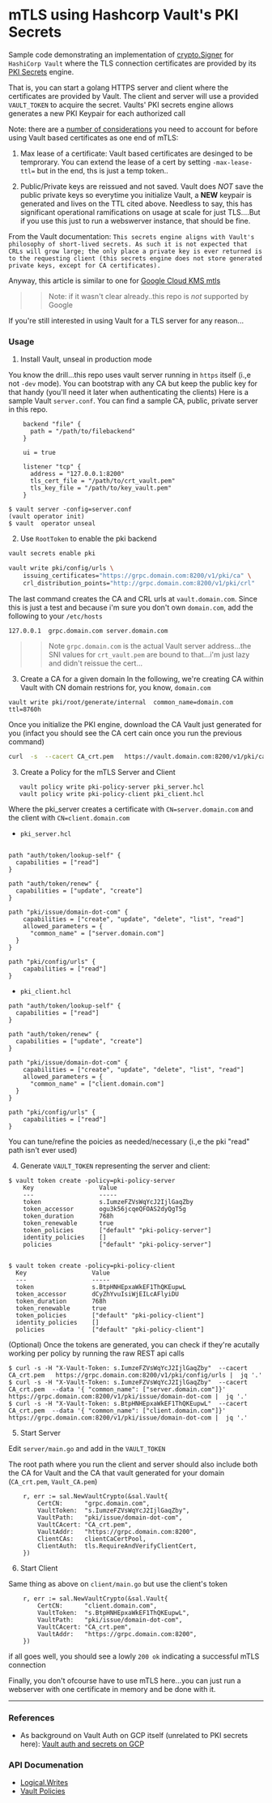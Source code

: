 
# mTLS using Hashcorp Vault's PKI Secrets

Sample code demonstrating an implementation of [crypto.Signer](https://golang.org/pkg/crypto/#Signer) for `HashiCorp Vault` where the TLS connection certificates are provided by its [PKI Secrets](https://www.vaultproject.io/docs/secrets/pki/index.html) engine.

That is, you can start a golang HTTPS server and client where the certificates are provided by Vault. The client and server will use a provided `VAULT_TOKEN` to acquire the secret.   Vaults' PKI secrets engine allows generates a new PKI Keypair for each authorized call

Note:  there are a [number of considerations](https://www.vaultproject.io/docs/secrets/pki/index.html#keep-certificate-lifetimes-short-for-crl-39-s-sake) you need to account for before using Vault based certificates as one end of mTLS:

1.  Max lease of a certificate:
  Vault based certificates are desinged to be temprorary.  You can extend the lease of a cert by setting `-max-lease-ttl=` but in the end, ths is just a temp token..

2. Public/Private keys are reissued and not saved.
  Vault does _NOT_ save the public private keys so everytime you initialize Vault, a **NEW** keypair is generated and lives on the TTL cited above.  Needless to say, this has significant operational ramifications on usage at scale for just TLS....But if you use this just to run a webswerver instance, that should be fine.

  From the Vault documentation:
  `This secrets engine aligns with Vault's philosophy of short-lived secrets. As such it is not expected that CRLs will grow large; the only place a private key is ever returned is to the requesting client (this secrets engine does not store generated private keys, except for CA certificates).`


Anyway, this article is similar to one for [Google Cloud KMS mtls](https://github.com/salrashid123/kms_golang_signer)

>> Note: if it wasn't clear already..this repo is _not_ supported by Google

If you're still interested in using Vault for a TLS server for any reason...


### Usage

1. Install Vault, unseal in production mode

  You know the drill...this repo uses vault server running in `https` itself (i.,e not `-dev` mode).  You can bootstrap with any CA but keep the public key for that handy (you'll need it later when authenticating the clients)
  Here is a sample Vault `server.conf`.  You can find a sample CA, public, private server in this repo.

```hcl
    backend "file" {
      path = "/path/to/filebackend"
    }

    ui = true

    listener "tcp" {
      address = "127.0.0.1:8200"
      tls_cert_file = "/path/to/crt_vault.pem"
      tls_key_file = "/path/to/key_vault.pem"
    }
```

```
$ vault server -config=server.conf 
(vault operator init)
$ vault  operator unseal
```

2. Use `RootToken` to enable the pki backend

```bash
vault secrets enable pki

vault write pki/config/urls \
    issuing_certificates="https://grpc.domain.com:8200/v1/pki/ca" \
    crl_distribution_points="http://grpc.domain.com:8200/v1/pki/crl"
```

The last command creates the CA and CRL urls at `vault.domain.com`.  Since this is just a test and because i'm sure you don't own `domain.com`, add the following to your `/etc/hosts`

```
127.0.0.1  grpc.domain.com server.domain.com
```

>> Note `grpc.domain.com` is the actual Vault server address...the SNI values for `crt_vault.pem` are bound to that...i'm just lazy and didn't reissue the cert...

3. Create a CA for a given domain
  In the following, we're creating CA within Vault with CN domain restrions for, you know, `domain.com`

  ```
  vault write pki/root/generate/internal  common_name=domain.com  ttl=8760h
  ```

  Once you initialize the PKI engine, download the CA Vault just generated for you (infact you should see the CA cert cain once you run the previous command)

  ```bash
  curl  -s  --cacert CA_crt.pem   https://vault.domain.com:8200/v1/pki/ca  | openssl x509 -inform DER -outform PEM  -out Vault_CA.pem -in  -
  ```

3. Create a Policy for the mTLS Server and Client

```
   vault policy write pki-policy-server pki_server.hcl
   vault policy write pki-policy-client pki_client.hcl
```

Where the pki_server creates a certificate with `CN=server.domain.com` and the client with `CN=client.domain.com`


- `pki_server.hcl`
```hcl

path "auth/token/lookup-self" {
  capabilities = ["read"]
}

path "auth/token/renew" {
  capabilities = ["update", "create"]
}

path "pki/issue/domain-dot-com" {
    capabilities = ["create", "update", "delete", "list", "read"]
    allowed_parameters = {
      "common_name" = ["server.domain.com"]
  }
}

path "pki/config/urls" {
    capabilities = ["read"]
}
```

- `pki_client.hcl`
```
path "auth/token/lookup-self" {
  capabilities = ["read"]
}

path "auth/token/renew" {
  capabilities = ["update", "create"]
}

path "pki/issue/domain-dot-com" {
    capabilities = ["create", "update", "delete", "list", "read"]
    allowed_parameters = {
      "common_name" = ["client.domain.com"]
  }
}

path "pki/config/urls" {
    capabilities = ["read"]
}
```

You can tune/refine the poicies as needed/necessary (i.,e the pki "read" path isn't ever used)

4. Generate `VAULT_TOKEN` representing the server and client:

```
$ vault token create -policy=pki-policy-server
	Key                  Value
	---                  -----
	token                s.IumzeFZVsWqYcJ2IjlGaqZby
	token_accessor       ogu3k56jcqeQFOAS2dyQgT5g
	token_duration       768h
	token_renewable      true
	token_policies       ["default" "pki-policy-server"]
	identity_policies    []
	policies             ["default" "pki-policy-server"]


$ vault token create -policy=pki-policy-client
  Key                  Value
  ---                  -----
  token                s.BtpHNHEpxaWkEF1ThQKEupwL
  token_accessor       dCyZhYvuIsiWjEILcAFlyiDU
  token_duration       768h
  token_renewable      true
  token_policies       ["default" "pki-policy-client"]
  identity_policies    []
  policies             ["default" "pki-policy-client"]
```


(Optional) Once the tokens are generated, you can check if they're acutally working per policy by running the raw REST api calls

```
$ curl -s -H "X-Vault-Token: s.IumzeFZVsWqYcJ2IjlGaqZby"  --cacert CA_crt.pem   https://grpc.domain.com:8200/v1/pki/config/urls |  jq '.'
$ curl -s -H "X-Vault-Token: s.IumzeFZVsWqYcJ2IjlGaqZby"  --cacert CA_crt.pem  --data '{ "common_name": ["server.domain.com"]}' https://grpc.domain.com:8200/v1/pki/issue/domain-dot-com |  jq '.'
$ curl -s -H "X-Vault-Token: s.BtpHNHEpxaWkEF1ThQKEupwL"  --cacert CA_crt.pem  --data '{ "common_name": ["client.domain.com"]}' https://grpc.domain.com:8200/v1/pki/issue/domain-dot-com |  jq '.'
```


5. Start Server

Edit `server/main.go` and add in the `VAULT_TOKEN`

The root path where you run the client and server should also include both the CA for Vault and the CA that vault generated for your domain (`CA_crt.pem`, `Vault_CA.pem`)

```golang
	r, err := sal.NewVaultCrypto(&sal.Vault{
		CertCN:      "grpc.domain.com",
		VaultToken:  "s.IumzeFZVsWqYcJ2IjlGaqZby",
		VaultPath:   "pki/issue/domain-dot-com",
		VaultCAcert: "CA_crt.pem",
		VaultAddr:   "https://grpc.domain.com:8200",
		ClientCAs:   clientCaCertPool,
		ClientAuth:  tls.RequireAndVerifyClientCert,
	})
```

6. Start Client

Same thing as above on `client/main.go` but use the client's token

```golang
	r, err := sal.NewVaultCrypto(&sal.Vault{
		CertCN:      "client.domain.com",
		VaultToken:  "s.BtpHNHEpxaWkEF1ThQKEupwL",
		VaultPath:   "pki/issue/domain-dot-com",
		VaultCAcert: "CA_crt.pem",
		VaultAddr:   "https://grpc.domain.com:8200",
	})
```

if all goes well, you should see a lowly `200 ok` indicating a successful mTLS connection


Finally, you don't ofcourse have to use mTLS here...you can just run a webserver with one certificate in memory and be done with it.

---

### References

- As background on Vault Auth on GCP itself (unrelated to PKI secrets here): [Vault auth and secrets on GCP](https://medium.com/google-cloud/vault-auth-and-secrets-on-gcp-51bd7bbaceb)


### API Documenation
- [Logical.Writes](https://godoc.org/github.com/hashicorp/vault/api#Logical.Write)
- [Vault Policies](https://www.vaultproject.io/docs/concepts/policies.html)

